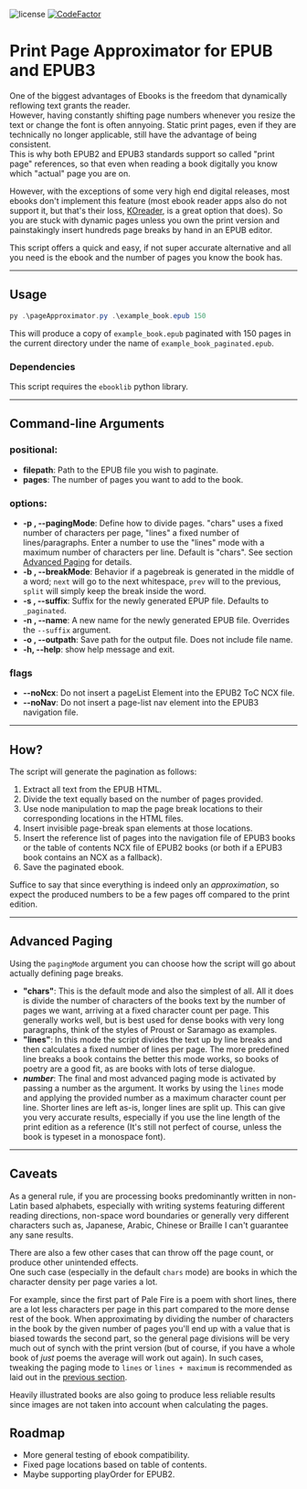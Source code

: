 ![license](https://img.shields.io/github/license/Thertzlor/epub-print-page-approximator) [![CodeFactor](https://www.codefactor.io/repository/github/thertzlor/epub-print-page-approximator/badge/main)](https://www.codefactor.io/repository/github/thertzlor/epub-print-page-approximator/overview/main)
# Print Page Approximator for EPUB and EPUB3
One of the biggest advantages of Ebooks is the freedom that dynamically reflowing text grants the reader.  
However, having constantly shifting page numbers whenever you resize the text or change the font is often annyoing. Static print pages, even if they are technically no longer applicable, still have the advantage of being consistent.  
This is why both EPUB2 and EPUB3 standards support so called "print page" references, so that even when reading a book digitally you know which "actual" page you are on.  

However, with the exceptions of some very high end digital releases, most ebooks don't implement this feature (most ebook reader apps also do not support it, but that's their loss, [KOreader](https://github.com/koreader/koreader), is a great option that does). So you are stuck with dynamic pages unless you own the print version and painstakingly insert hundreds page breaks by hand in an EPUB editor.

This script offers a quick and easy, if not super accurate alternative and all you need is the ebook and the number of pages you know the book has.

---
## Usage

```powershell
py .\pageApproximator.py .\example_book.epub 150
```
This will produce a copy of `example_book.epub` paginated with 150 pages in the current directory under the name of `example_book_paginated.epub`.

### Dependencies
This script requires the `ebooklib` python library.

---
## Command-line Arguments
### positional:
* **filepath**: Path to the EPUB file you wish to paginate.
* **pages**: The number of pages you want to add to the book.
### options:
* **-p , --pagingMode**: Define how to divide pages. "chars" uses a fixed number of characters per page, "lines" a fixed number of lines/paragraphs. Enter a number to use the "lines" mode with a maximum number of characters per line. Default is "chars". See section [Advanced Paging](#advanced-paging) for details.
* **-b , --breakMode**: Behavior if a pagebreak is generated in the middle of a word; `next` will go to the next whitespace, `prev` will to the previous, `split` will simply keep the break inside the word.
* **-s , --suffix**: Suffix for the newly generated EPUP file. Defaults to `_paginated`.
* **-n , --name**: A new name for the newly generated EPUB file. Overrides the `--suffix` argument.
* **-o , --outpath**: Save path for the output file. Does not include file name.
* **-h, --help**: show help message and exit.
### flags
* **--noNcx**: Do not insert a pageList Element into the EPUB2 ToC NCX file.
* **--noNav**: Do not insert a page-list nav element into the EPUB3 navigation file.

---
## How?
The script will generate the pagination as follows:
1. Extract all text from the EPUB HTML.
2. Divide the text equally based on the number of pages provided.
3. Use node manipulation to map the page break locations to their corresponding locations in the HTML files.
4. Insert invisible page-break span elements at those locations.
5. Insert the reference list of pages into the navigation file of EPUB3 books or the table of contents NCX file of EPUB2 books (or both if a EPUB3 book contains an NCX as a fallback).
6. Save the paginated ebook.

Suffice to say that since everything is indeed only an *approximation*, so expect the produced numbers to be a few pages off compared to the print edition.

---
## Advanced Paging

Using the `pagingMode` argument you can choose how the script will go about actually defining page breaks.

* **"chars"**: This is the default mode and also the simplest of all. All it does is divide the number of characters of the books text by the number of pages we want, arriving at a fixed character count per page. This generally works well, but is best used for dense books with very long paragraphs, think of the styles of Proust or Saramago as examples.
* **"lines"**: In this mode the script divides the text up by line breaks and then calculates a fixed number of lines per page. The more predefined line breaks a book contains the better this mode works, so books of poetry are a good fit, as are books with lots of terse dialogue.
* ***number***: The final and most advanced paging mode is activated by passing a number as the argument. It works by using the `lines` mode and applying the provided number as a maximum character count per line. Shorter lines are left as-is, longer lines are split up. This can give you very accurate results, especially if you use the line length of the print edition as a reference (It's still not perfect of course, unless the book is typeset in a monospace font).

---
## Caveats
As a general rule, if you are processing books predominantly written in non-Latin based alphabets, especially with writing systems featuring different reading directions, non-space word boundaries or generally very different characters such as, Japanese, Arabic, Chinese or Braille I can't guarantee any sane results.

There are also a few other cases that can throw off the page count, or produce other unintended effects.  
One such case (especially in the default `chars` mode) are books in which the character density per page varies a lot.

For example, since the first part of Pale Fire is a poem with short lines, there are a lot less characters per page in this part compared to the more dense rest of the book. When approximating by dividing the number of characters in the book by the given number of pages you'll end up with a value that is biased towards the second part, so the general page divisions will be very much out of synch with the print version (but of course, if you have a whole book of *just* poems the average will work out again). In such cases, tweaking the paging mode to `lines` or `lines + maximum` is recommended as laid out in the [previous section](#advanced-paging).  

Heavily illustrated books are also going to produce less reliable results since images are not taken into account when calculating the pages.

## Roadmap
* More general testing of ebook compatibility.
* Fixed page locations based on table of contents.
* Maybe supporting playOrder for EPUB2.